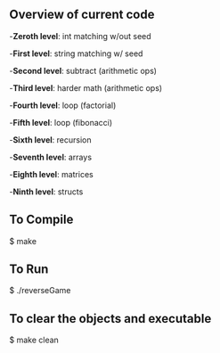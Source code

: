 
## Overview of current code

-**Zeroth level**: int matching w/out seed

-**First level**: string matching w/ seed

-**Second level**: subtract (arithmetic ops)

-**Third level**: harder math (arithmetic ops)

-**Fourth level**: loop (factorial)

-**Fifth level**: loop (fibonacci)

-**Sixth level**: recursion

-**Seventh level**: arrays

-**Eighth level**: matrices

-**Ninth level**: structs


## To Compile
$ make

## To Run
$ ./reverseGame

## To clear the objects and executable
$ make clean


